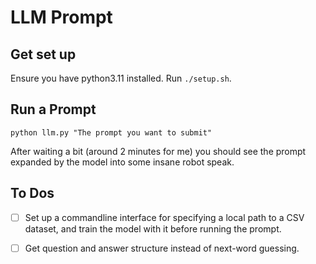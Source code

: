 # LLM Prompt

## Get set up
Ensure you have python3.11 installed. Run `./setup.sh`.

## Run a Prompt
```commandline
python llm.py "The prompt you want to submit"
```
After waiting a bit (around 2 minutes for me) you should see the prompt expanded by the model into some insane robot speak.

## To Dos
- [ ] Set up a commandline interface for specifying a local path to a CSV dataset, and train the model with it before running the prompt.
- [ ] Get question and answer structure instead of next-word guessing. 

